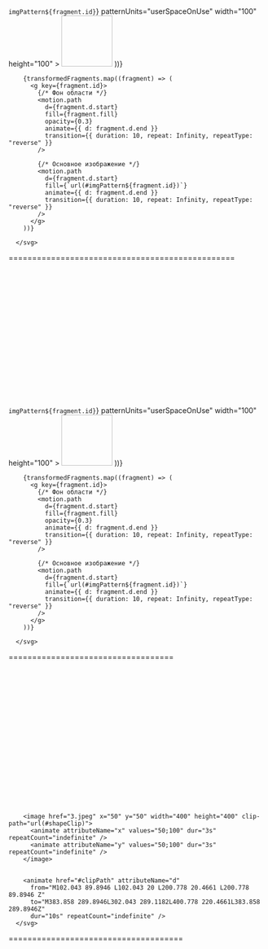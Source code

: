 <svg
        width="100%"
        height="100%"
        viewBox="0 0 1920 1080"
        preserveAspectRatio="xMidYMid meet"
      >
<defs>
{transformedFragments.map((fragment) => (
<pattern
key={fragment.id}
id={`imgPattern${fragment.id}`}
patternUnits="userSpaceOnUse"
width="100"
height="100" >
<image href={fragment.img} x="0" y="0" width="100" height="100" />
</pattern>
))}
</defs>

        {transformedFragments.map((fragment) => (
          <g key={fragment.id}>
            {/* Фон области */}
            <motion.path
              d={fragment.d.start}
              fill={fragment.fill}
              opacity={0.3}
              animate={{ d: fragment.d.end }}
              transition={{ duration: 10, repeat: Infinity, repeatType: "reverse" }}
            />

            {/* Основное изображение */}
            <motion.path
              d={fragment.d.start}
              fill={`url(#imgPattern${fragment.id})`}
              animate={{ d: fragment.d.end }}
              transition={{ duration: 10, repeat: Infinity, repeatType: "reverse" }}
            />
          </g>
        ))}

      </svg>

================================================
<svg
        width="100%"
        height="100%"
        viewBox="0 0 1920 1080"
        preserveAspectRatio="xMidYMid meet"
      >
<defs>
{transformedFragments.map((fragment) => (
<pattern
key={fragment.id}
id={`imgPattern${fragment.id}`}
patternUnits="userSpaceOnUse"
width="100"
height="100" >
<image href={fragment.img} x="0" y="0" width="100" height="100" />
</pattern>
))}
</defs>

        {transformedFragments.map((fragment) => (
          <g key={fragment.id}>
            {/* Фон области */}
            <motion.path
              d={fragment.d.start}
              fill={fragment.fill}
              opacity={0.3}
              animate={{ d: fragment.d.end }}
              transition={{ duration: 10, repeat: Infinity, repeatType: "reverse" }}
            />

            {/* Основное изображение */}
            <motion.path
              d={fragment.d.start}
              fill={`url(#imgPattern${fragment.id})`}
              animate={{ d: fragment.d.end }}
              transition={{ duration: 10, repeat: Infinity, repeatType: "reverse" }}
            />
          </g>
        ))}

      </svg>

===================================
<svg width="100%" height="100%" viewBox="0 0 1920 1080" preserveAspectRatio="xMidYMid meet">
<defs>
<clipPath id="shapeClip">
<path id="clipPath" d="M102.043 89.8946 L102.043 20 L200.778 20.4661 L200.778 89.8946 Z" />
</clipPath>
</defs>

        <image href="3.jpeg" x="50" y="50" width="400" height="400" clip-path="url(#shapeClip)">
          <animate attributeName="x" values="50;100" dur="3s" repeatCount="indefinite" />
          <animate attributeName="y" values="50;100" dur="3s" repeatCount="indefinite" />
        </image>


        <animate href="#clipPath" attributeName="d"
          from="M102.043 89.8946 L102.043 20 L200.778 20.4661 L200.778 89.8946 Z"
          to="M383.858 289.8946L302.043 289.1182L400.778 220.4661L383.858 289.8946Z"
          dur="10s" repeatCount="indefinite" />
      </svg>

=====================================
